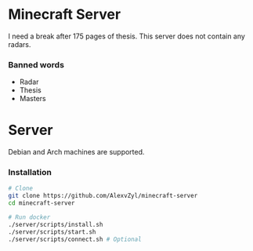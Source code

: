 # Minecraft Server

<!-- [![Tests](https://github.com/AlexvZyl/minecraft-server/workflows/Tests/badge.svg)](https://github.com/AlexvZyl/minecraft-server/actions?workflow=Tests) --> 

I need a break after 175 pages of thesis.  This server does not contain any radars.

### Banned words

- Radar
- Thesis
- Masters

# Server

Debian and Arch machines are supported.

### Installation

```bash
# Clone
git clone https://github.com/AlexvZyl/minecraft-server
cd minecraft-server

# Run docker
./server/scripts/install.sh
./server/scripts/start.sh
./server/scripts/connect.sh # Optional
```
